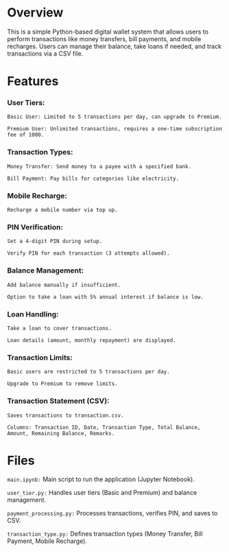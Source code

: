 # Overview

This is a simple Python-based digital wallet system that allows users to perform transactions like money transfers, bill payments, and mobile recharges. Users can manage their balance, take loans if needed, and track transactions via a CSV file.

# Features

### User Tiers:

    Basic User: Limited to 5 transactions per day, can upgrade to Premium.

    Premium User: Unlimited transactions, requires a one-time subscription fee of 1000.


### Transaction Types:

    Money Transfer: Send money to a payee with a specified bank.

    Bill Payment: Pay bills for categories like electricity.



### Mobile Recharge: 

    Recharge a mobile number via top up.


### PIN Verification:

    Set a 4-digit PIN during setup.

    Verify PIN for each transaction (3 attempts allowed).


### Balance Management:

    Add balance manually if insufficient.

    Option to take a loan with 5% annual interest if balance is low.



### Loan Handling:

    Take a loan to cover transactions.

    Loan details (amount, monthly repayment) are displayed.


### Transaction Limits:

    Basic users are restricted to 5 transactions per day.

    Upgrade to Premium to remove limits.


### Transaction Statement (CSV):

    Saves transactions to transaction.csv.

    Columns: Transaction ID, Date, Transaction Type, Total Balance, Amount, Remaining Balance, Remarks.


# Files


`main.ipynb:` Main script to run the application (Jupyter Notebook).


`user_tier.py:` Handles user tiers (Basic and Premium) and balance management.


`payment_processing.py:` Processes transactions, verifies PIN, and saves to CSV.


`transaction_type.py:` Defines transaction types (Money Transfer, Bill Payment, Mobile Recharge).
